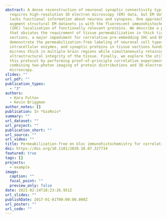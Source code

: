 ```yaml
---
abstract: A dense reconstruction of neuronal synaptic connectivity typically
  requires high-resolution 3D electron microscopy (EM) data, but EM data alone
  lacks functional information about neurons and synapses. One approach to
  augment structural EM datasets is with the fluorescent immunohistochemical
  (IHC) localization of functionally relevant proteins. We describe a protocol
  that obviates the requirement of tissue permeabilization in thick tissue
  sections, a major impediment for correlative pre-embedding IHC and EM. We
  demonstrate the permeabilization-free labeling of neuronal cell types,
  intracellular enzymes, and synaptic proteins in tissue sections hundreds of
  microns thick in multiple brain regions while simultaneously retaining the
  ultrastructural integrity of the tissue. Finally, we explore the utility of
  this protocol by performing proof-of-principle correlative experiments
  combining two-photon imaging of protein distributions and 3D electron
  microscopy.
slides: ""
url_pdf: ""
publication_types:
  - "3"
authors:
  - Kara Fulton
  - Kevin Briggman
author_notes: []
publication: In *bioRxiv*
summary: ""
url_dataset: ""
url_project: ""
publication_short: ""
url_source: ""
url_video: ""
title: Permeabilization-free en bloc immunohistochemistry for correlative microscopy
doi: https://doi.org/10.1101/2020.10.07.327734
featured: true
tags: []
projects:
  - example
image:
  caption: ""
  focal_point: ""
  preview_only: false
date: 2021-02-24T18:23:26.951Z
url_slides: ""
publishDate: 2017-01-01T00:00:00.000Z
url_poster: ""
url_code: ""
---
```

